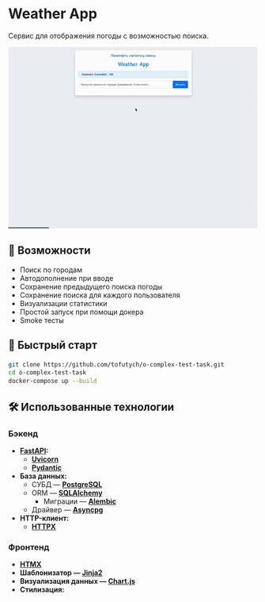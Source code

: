 # Weather App

Сервис для отображения погоды с возможностью поиска.

<p align="center">
    <img src="./resources/demo.gif" alt="Preview">
</p>


## 🎯 Возможности

- Поиск по городам
- Автодополнение при вводе
- Сохранение предыдущего поиска погоды
- Сохранение поиска для каждого пользователя
- Визуализации статистики
- Простой запуск при помощи докера
- Smoke тесты

## 🚀 Быстрый старт

```bash
git clone https://github.com/tofutych/o-complex-test-task.git
cd o-complex-test-task
docker-compose up --build
```

## 🛠️ Использованные технологии

### Бэкенд

*   **[FastAPI](https://fastapi.tiangolo.com/):**
    *   **[Uvicorn](https://www.uvicorn.org/)** 
    *   **[Pydantic](https://docs.pydantic.dev/)** 
*   **База данных:**
    *   СУБД — **[PostgreSQL](https://www.postgresql.org/)** 
    *   ORM — **[SQLAlchemy](https://www.sqlalchemy.org/)** 
        *   Миграции — **[Alembic](https://alembic.sqlalchemy.org/)** 
    *   Драйвер — **[Asyncpg](https://github.com/MagicStack/asyncpg)**
*   **HTTP-клиент:**
    *   **[HTTPX](https://www.python-httpx.org/)**

### Фронтенд

*   **[HTMX](https://htmx.org/)**
*   **Шаблонизатор — [Jinja2](https://jinja.palletsprojects.com/)**
*   **Визуализация данных — [Chart.js](https://www.chartjs.org/)**
*   **Стилизация:**



